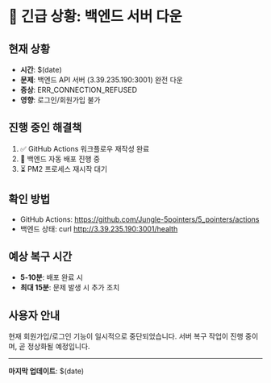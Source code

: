 # 🚨 긴급 상황: 백엔드 서버 다운

## 현재 상황
- **시간**: $(date)
- **문제**: 백엔드 API 서버 (3.39.235.190:3001) 완전 다운
- **증상**: ERR_CONNECTION_REFUSED
- **영향**: 로그인/회원가입 불가

## 진행 중인 해결책
1. ✅ GitHub Actions 워크플로우 재작성 완료
2. 🔄 백엔드 자동 배포 진행 중
3. ⏳ PM2 프로세스 재시작 대기

## 확인 방법
- GitHub Actions: https://github.com/Jungle-5pointers/5_pointers/actions
- 백엔드 상태: curl http://3.39.235.190:3001/health

## 예상 복구 시간
- **5-10분**: 배포 완료 시
- **최대 15분**: 문제 발생 시 추가 조치

## 사용자 안내
현재 회원가입/로그인 기능이 일시적으로 중단되었습니다.
서버 복구 작업이 진행 중이며, 곧 정상화될 예정입니다.

---
**마지막 업데이트**: $(date)
